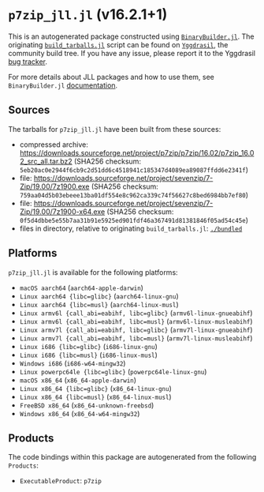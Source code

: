 # `p7zip_jll.jl` (v16.2.1+1)

This is an autogenerated package constructed using [`BinaryBuilder.jl`](https://github.com/JuliaPackaging/BinaryBuilder.jl). The originating [`build_tarballs.jl`](https://github.com/JuliaPackaging/Yggdrasil/blob/5578f14583aeb7db58a3027c2e1f6c8f2190c4a7/P/p7zip/build_tarballs.jl) script can be found on [`Yggdrasil`](https://github.com/JuliaPackaging/Yggdrasil/), the community build tree.  If you have any issue, please report it to the Yggdrasil [bug tracker](https://github.com/JuliaPackaging/Yggdrasil/issues).

For more details about JLL packages and how to use them, see `BinaryBuilder.jl` [documentation](https://juliapackaging.github.io/BinaryBuilder.jl/dev/jll/).

## Sources

The tarballs for `p7zip_jll.jl` have been built from these sources:

* compressed archive: https://downloads.sourceforge.net/project/p7zip/p7zip/16.02/p7zip_16.02_src_all.tar.bz2 (SHA256 checksum: `5eb20ac0e2944f6cb9c2d51dd6c4518941c185347d4089ea89087ffdd6e2341f`)
* file: https://downloads.sourceforge.net/project/sevenzip/7-Zip/19.00/7z1900.exe (SHA256 checksum: `759aa04d5b03ebeee13ba01df554e8c962ca339c74f56627c8bed6984bb7ef80`)
* file: https://downloads.sourceforge.net/project/sevenzip/7-Zip/19.00/7z1900-x64.exe (SHA256 checksum: `0f5d4dbbe5e55b7aa31b91e5925ed901fdf46a367491d81381846f05ad54c45e`)
* files in directory, relative to originating `build_tarballs.jl`: [`./bundled`](https://github.com/JuliaPackaging/Yggdrasil/tree/5578f14583aeb7db58a3027c2e1f6c8f2190c4a7/P/p7zip/bundled)

## Platforms

`p7zip_jll.jl` is available for the following platforms:

* `macOS aarch64` (`aarch64-apple-darwin`)
* `Linux aarch64 {libc=glibc}` (`aarch64-linux-gnu`)
* `Linux aarch64 {libc=musl}` (`aarch64-linux-musl`)
* `Linux armv6l {call_abi=eabihf, libc=glibc}` (`armv6l-linux-gnueabihf`)
* `Linux armv6l {call_abi=eabihf, libc=musl}` (`armv6l-linux-musleabihf`)
* `Linux armv7l {call_abi=eabihf, libc=glibc}` (`armv7l-linux-gnueabihf`)
* `Linux armv7l {call_abi=eabihf, libc=musl}` (`armv7l-linux-musleabihf`)
* `Linux i686 {libc=glibc}` (`i686-linux-gnu`)
* `Linux i686 {libc=musl}` (`i686-linux-musl`)
* `Windows i686` (`i686-w64-mingw32`)
* `Linux powerpc64le {libc=glibc}` (`powerpc64le-linux-gnu`)
* `macOS x86_64` (`x86_64-apple-darwin`)
* `Linux x86_64 {libc=glibc}` (`x86_64-linux-gnu`)
* `Linux x86_64 {libc=musl}` (`x86_64-linux-musl`)
* `FreeBSD x86_64` (`x86_64-unknown-freebsd`)
* `Windows x86_64` (`x86_64-w64-mingw32`)

## Products

The code bindings within this package are autogenerated from the following `Products`:

* `ExecutableProduct`: `p7zip`
